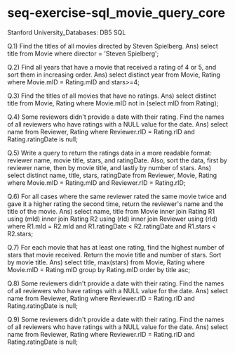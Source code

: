 # seq-exercise-sql_movie_query_core
Stanford University_Databases: DB5 SQL

Q.1) Find the titles of all movies directed by Steven Spielberg.
Ans) select title
	 from Movie
	 where director = 'Steven Spielberg';

Q.2) Find all years that have a movie that received a rating of 4 or 5, and sort them in increasing order.
Ans) select distinct year
	 from Movie, Rating
	 where Movie.mID = Rating.mID and stars>=4;

Q.3) Find the titles of all movies that have no ratings.
Ans) select distinct title
	 from Movie, Rating
	 where Movie.mID not in (select mID from Rating);

Q.4) Some reviewers didn't provide a date with their rating. Find the names of all reviewers who have ratings with a NULL value for the date.
Ans) select name
	 from Reviewer, Rating
	 where Reviewer.rID = Rating.rID and Rating.ratingDate is null;

Q.5) Write a query to return the ratings data in a more readable format: reviewer name, movie title, stars, and ratingDate. Also, sort the data, first by reviewer name, then by movie title, and lastly by number of stars.
Ans) select distinct name, title, stars, ratingDate
	 from Reviewer, Movie, Rating
	 where Movie.mID = Rating.mID and Reviewer.rID = Rating.rID;

Q.6) For all cases where the same reviewer rated the same movie twice and gave it a higher rating the second time, return the reviewer's name and the title of the movie. 
Ans) select name, title
	 from Movie
	 inner join Rating R1 using (mId)
	 inner join Rating R2 using (rId)
	 inner join Reviewer using (rId)
	 where R1.mId = R2.mId and R1.ratingDate < R2.ratingDate and R1.stars < R2.stars;

Q.7) For each movie that has at least one rating, find the highest number of stars that movie received. Return the movie title and number of stars. Sort by movie title. 
Ans) select title, max(stars) from Movie, Rating
	 where Movie.mID = Rating.mID
	 group by Rating.mID
	 order by title asc;
	 
Q.8) Some reviewers didn't provide a date with their rating. Find the names of all reviewers who have ratings with a NULL value for the date.
Ans) select name
	 from Reviewer, Rating
	 where Reviewer.rID = Rating.rID and Rating.ratingDate is null;

Q.9) Some reviewers didn't provide a date with their rating. Find the names of all reviewers who have ratings with a NULL value for the date.
Ans) select name
	 from Reviewer, Rating
	 where Reviewer.rID = Rating.rID and Rating.ratingDate is null;
